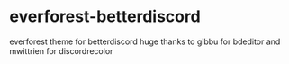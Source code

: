 # everforest-betterdiscord
everforest theme for betterdiscord
huge thanks to gibbu for bdeditor and mwittrien for discordrecolor
